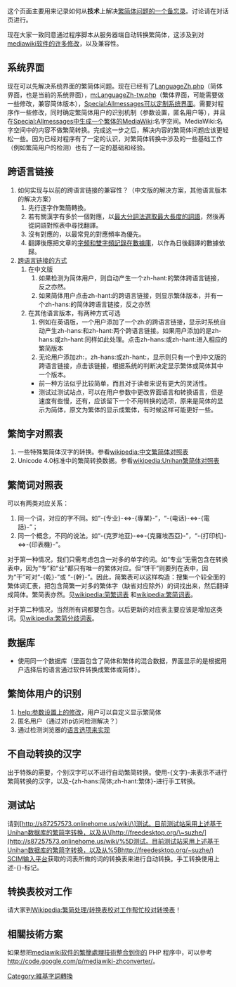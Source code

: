 这个页面主要用来记录如何从**技术**上解决[繁简体问题的一个备忘录](https://zh.wikipedia.org/wiki/wikipedia:繁简处理 "wikilink")。讨论请在对话页进行。

现在大家一致同意通过程序脚本从服务器端自动转换繁简体，这涉及到对[mediawiki软件的许多修改](../Page/mediawiki.md "wikilink")，以及兼容性。

## 系统界面

现在可以先解决系统界面的繁简体问题。现在已经有了[LanguageZh.php](../Page/m:LanguageZh.php.md "wikilink")（简体界面，也是当前的系统界面），[m:LanguageZh-tw.php](../Page/m:LanguageZh-tw.php.md "wikilink")（繁体界面，可能需要做一些修改，兼容简体版本），[Special:Allmessages可以定制系统界面](../Page/Special:Allmessages.md "wikilink")。需要对程序作一些修改，同时确定繁简体用户的识别机制（参数设置，匿名用户等），并且在[Special:Allmessages中生成一个繁体的MediaWiki](../Page/Special:Allmessages.md "wikilink"):名字空间。MediaWiki:名字空间中的内容不做繁简转换。完成这一步之后，解决内容的繁简体问题应该更轻松一些。因为已经对程序有了一定的认识，对繁简体转换中涉及的一些基础工作（例如繁简用户的检测）也有了一定的基础和经验。

## 跨语言链接

1.  如何实现与以前的跨语言链接的兼容性？（中文版的解决方案，其他语言版本的解决方案）
    1.  先行逐字作繁簡轉換。
    2.  若有關漢字有多於一個對應，以[最大分詞法選取最大長度的詞語](../Page/最大分詞法.md "wikilink")，然後再從詞語對照表中尋找翻譯。
    3.  沒有對應的，以最常見的對應頻率為優先。
    4.  翻譯後應把文章的[字頻和](../Page/字頻.md "wikilink")[雙字頻記錄在](../Page/雙字頻.md "wikilink")[數據庫](../Page/數據庫.md "wikilink")，以作為日後翻譯的數據依歸。
2.  [跨语言链接的方式](https://zh.wikipedia.org/wiki/help:跨语言链接 "wikilink")
    1.  在中文版
        1.  如果检测为简体用户，则自动产生一个zh-hant:的繁体跨语言链接，反之亦然。
        2.  如果简体用户点击zh-hant:的跨语言链接，则显示繁体版本，并有一个zh-hans:的简体跨语言链接，反之亦然
    2.  在其他语言版本，有两种方式可选
        1.  例如在英语版，一个用户添加了一个zh:的跨语言链接，显示时系统自动产生zh-hans:和zh-hant:两个跨语言链接。如果用户添加的是zh-hans:或zh-hant:同样如此处理。点击zh-hans:或zh-hant:进入相应的繁简版本
        2.  无论用户添加zh:，zh-hans:或zh-hant:，显示则只有一个到中文版的跨语言链接，点击该链接，根据系统的判断决定显示繁体或简体其中一个版本。
        <!-- end list -->
          - 前一种方法似乎比较简单，而且对于读者来说有更大的灵活性。
          - 测试过测试站点，可以在用户参数中更改界面语言和转换语言，但是速度有些慢，还有，应该留下一个不用转换的选项，原来是简体的显示为简体，原文为繁体的显示成繁体，有时候这样可能更好一些。

## 繁简字对照表

1.  一些特殊繁简体汉字的转换。参看[wikipedia:中文繁简体对照表](https://zh.wikipedia.org/wiki/wikipedia:中文繁简体对照表 "wikilink")
2.  Unicode
    4.0标准中的繁简转换数据。参看[wikipedia:Unihan繁简体对照表](https://zh.wikipedia.org/wiki/wikipedia:Unihan繁简体对照表 "wikilink")

## 繁简词对照表

可以有两类对应关系：

1.  同一个词，对应的字不同。如“-{专业}-\<=\>-{專業}-”，“-{电话}-\<=\>-{電話}-”；
2.  同一个概念，不同的说法。如“-{克罗地亚}-\<=\>-{克羅埃西亞}-”，“-{打印机}-\<=\>-{印表機}-”。

对于第一种情况，我们只需考虑包含一对多的单字的词。如“专业”无需包含在转换表中，因为“专”和“业”都只有唯一的繁体对应。但“饼干”则要列在表中，因为“干”可对“-{乾}-”或
“-{幹}-”。因此，简繁表可以这样构造：搜集一个较全面的繁体词汇表，把包含简繁一对多的繁体字（缺省对应除外）的词找出来，然后翻译成简体。繁简表亦然。见[wikipedia:简繁词表](https://zh.wikipedia.org/wiki/wikipedia:简繁词表 "wikilink")
和[wikipedia:繁简词表](https://zh.wikipedia.org/wiki/wikipedia:繁简词表 "wikilink")。

对于第二种情况，当然所有词都要包含。以后更新的对应表主要应该是增加这类词。见[wikipedia:繁简分歧词表](https://zh.wikipedia.org/wiki/wikipedia:繁简分歧词表 "wikilink")。

## 数据库

  - 使用同一个数据库（里面包含了简体和繁体的混合数据，界面显示的是根据用户选择后的语言通过软件转换成繁体或简体）。

## 繁简体用户的识别

1.  [help:参数设置上的修改](https://zh.wikipedia.org/wiki/help:参数设置 "wikilink")，用户可以自定义显示繁简体
2.  匿名用户（通过对ip访问检测解决？）
3.  通过检测浏览器的[语言选项来实现](https://zh.wikipedia.org/wiki/Help:中文维基百科的繁简、地区词处理/浏览器设置 "wikilink")

## 不自动转换的汉字

出于特殊的需要，个别汉字可以不进行自动繁简转换。使用-{文字}-来表示不进行繁简转换的汉字，以及-{zh-hans:简体;zh-hant:繁体}-进行手工转换。

## 测试站

请到[[http://s87257573.onlinehome.us/wiki/\]测试。目前测试站采用上述基于Unihan数据库的繁简字转换，以及从\[http://freedesktop.org/\~suzhe/](http://s87257573.onlinehome.us/wiki/%5D测试。目前测试站采用上述基于Unihan数据库的繁简字转换，以及从%5Bhttp://freedesktop.org/~suzhe/)
SCIM输入平台](http://s87257573.onlinehome.us/wiki/)获取的词表所做的词的转换表来进行自动转换。手工转换使用上述-{}-标记。

## 转换表校对工作

请大家到[Wikipedia:繁简处理/转换表校对工作帮忙校对转换表](https://zh.wikipedia.org/wiki/Wikipedia:繁简处理/转换表校对工作 "wikilink")！

## 相關技術方案

如果想把[mediawiki软件的繁簡處理技術整合到你的](../Page/mediawiki.md "wikilink") PHP
程序中，可以參考<http://code.google.com/p/mediawiki-zhconverter/>。

[Category:維基字詞轉換](https://zh.wikipedia.org/wiki/Category:維基字詞轉換 "wikilink")